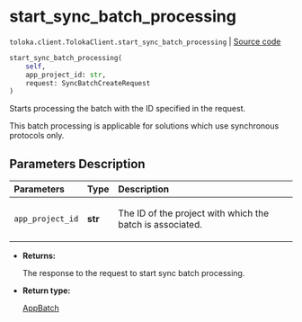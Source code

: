 # start_sync_batch_processing
`toloka.client.TolokaClient.start_sync_batch_processing` | [Source code](https://github.com/Toloka/toloka-kit/blob/v1.2.3/src/client/__init__.py#L4427)

```python
start_sync_batch_processing(
    self,
    app_project_id: str,
    request: SyncBatchCreateRequest
)
```

Starts processing the batch with the ID specified in the request.


This batch processing is applicable for solutions which use synchronous protocols only.

## Parameters Description

| Parameters | Type | Description |
| :----------| :----| :-----------|
`app_project_id`|**str**|<p>The ID of the project with which the batch is associated.</p>

* **Returns:**

  The response to the request to start sync batch processing.

* **Return type:**

  [AppBatch](toloka.client.app.AppBatch.md)
